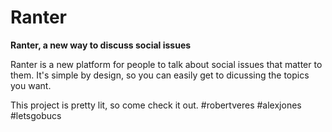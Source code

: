 # Ranter
<b>Ranter, a new way to discuss social issues</b>

Ranter is a new platform for people to talk about social issues that matter to them. It's simple by design, so you can easily get to dicussing the topics you want.

This project is pretty lit, so come check it out.
#robertveres #alexjones #letsgobucs
